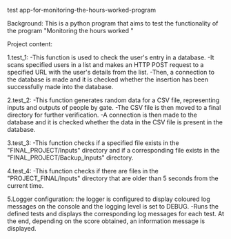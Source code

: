test app-for-monitoring-the-hours-worked-program

Background: 
This is a python program that aims to test the functionality of the program "Monitoring the hours worked "

Project content:

1.test_1: 
  -This function is used to check the user's entry in a database. 
  -It scans specified users in a list and makes an HTTP POST request to a specified URL with the user's details from the list. 
  -Then, a connection to the database is made and it is checked whether the insertion has been successfully made into the database.
  
2.test_2: 
  -This function generates random data for a CSV file, representing inputs and outputs of people by gate. 
  -The CSV file is then moved to a final directory for further verification. 
  -A connection is then made to the database and it is checked whether the data in the CSV file is present in the database.

3.test_3: 
  -This function checks if a specified file exists in the "FINAL_PROJECT/Inputs" directory and if a corresponding file exists in the "FINAL_PROJECT/Backup_Inputs" directory.

4.test_4: 
  -This function checks if there are files in the "PROJECT_FINAL/Inputs" directory that are older than 5 seconds from the current time.
  
5.Logger configuration: the logger is configured to display coloured log messages on the console and the logging level is set to DEBUG.
  -Runs the defined tests and displays the corresponding log messages for each test. At the end, depending on the score obtained, an information message is displayed.
